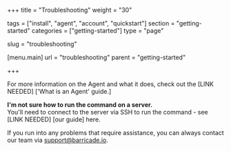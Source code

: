 +++
title = "Troubleshooting"
weight = "30"

tags = ["install", "agent", "account", "quickstart"]
section = "getting-started"
categories = ["getting-started"]
type = "page"

slug = "troubleshooting"

[menu.main]
    url = "troubleshooting"
    parent = "getting-started"

+++

For more information on the Agent and what it does, check out the [LINK NEEDED] ['What is an Agent' guide.]

**I'm not sure how to run the command on a server.**  
You'll need to connect to the server via SSH to run the command - see [LINK NEEDED] [our guide] here.

If you run into any problems that require assistance, you can always contact our team via [support@barricade.io](mailto:support@barricade.io).
